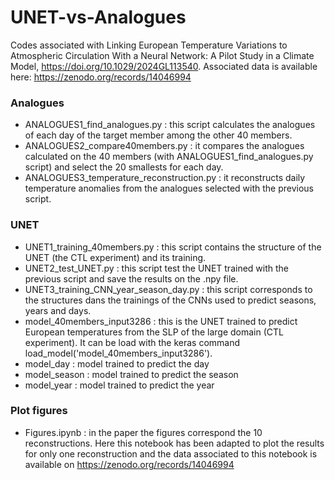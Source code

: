 # UNET-vs-Analogues

Codes associated with Linking European Temperature Variations to Atmospheric Circulation With a Neural Network: A Pilot Study in a Climate Model,  https://doi.org/10.1029/2024GL113540. Associated data is available here: https://zenodo.org/records/14046994

### Analogues
- ANALOGUES1_find_analogues.py : this script calculates the analogues of each day of the target member among the other 40 members.
- ANALOGUES2_compare40members.py : it compares the analogues calculated on the 40 members (with ANALOGUES1_find_analogues.py script) and select the 20 smallests for each day.
- ANALOGUES3_temperature_reconstruction.py : it reconstructs daily temperature anomalies from the analogues selected with the previous script.

### UNET
- UNET1_training_40members.py : this script contains the structure of the UNET (the CTL experiment) and its training.
- UNET2_test_UNET.py : this script test the UNET trained with the previous script and save the results on the .npy file.
- UNET3_training_CNN_year_season_day.py : this script corresponds to the structures dans the trainings of the CNNs used to predict seasons, years and days.
- model_40members_input3286 : this is the UNET trained to predict European temperatures from the SLP of the large domain (CTL experiment). It can be load with the keras command load_model('model_40members_input3286').
- model_day : model trained to predict the day
- model_season : model trained to predict the season
- model_year : model trained to predict the year

### Plot figures
- Figures.ipynb : in the paper the figures correspond the 10 reconstructions. Here this notebook has been adapted to plot the results for only one reconstruction and the data associated to this notebook is available on https://zenodo.org/records/14046994
